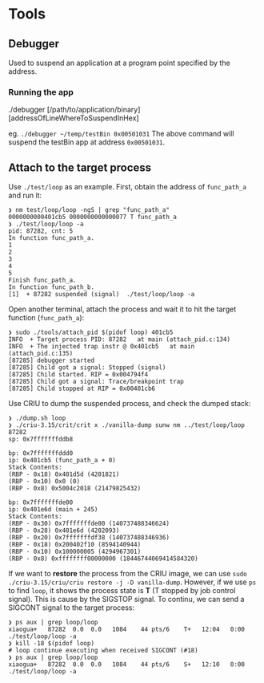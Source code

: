 # Tools

## Debugger
Used to suspend an application at a program point specified by the address. 

### Running the app
./debugger [/path/to/application/binary] [addressOfLineWhereToSuspendInHex]

eg. `./debugger ~/temp/testBin 0x00501031` 
The above command will suspend the testBin app at address `0x00501031`.

## Attach to the target process
Use `./test/loop` as an example. First, obtain the address of `func_path_a` and run it:
```
❯ nm test/loop/loop -ngS | grep "func_path_a"
0000000000401cb5 0000000000000077 T func_path_a
❯ ./test/loop/loop -a
pid: 87282, cnt: 5 
In function func_path_a.
1 
2 
3 
4 
5 
Finish func_path_a.
In function func_path_b.
[1]  + 87282 suspended (signal)  ./test/loop/loop -a
```

Open another terminal, attach the process and wait it to hit the target function (`func_path_a`):
```
❯ sudo ./tools/attach_pid $(pidof loop) 401cb5
INFO  + Target process PID: 87282   at main (attach_pid.c:134) 
INFO  + The injected trap instr @ 0x401cb5   at main (attach_pid.c:135) 
[87285] debugger started
[87285] Child got a signal: Stopped (signal)
[87285] Child started. RIP = 0x004794f4
[87285] Child got a signal: Trace/breakpoint trap
[87285] Child stopped at RIP = 0x00401cb6
```

Use CRIU to dump the suspended process, and check the dumped stack:
```
❯ ./dump.sh loop
❯ ./criu-3.15/crit/crit x ./vanilla-dump sunw nm ../test/loop/loop
87282
sp: 0x7fffffffddb8

bp: 0x7fffffffddd0
ip: 0x401cb5 (func_path_a + 0)
Stack Contents:
(RBP - 0x18) 0x401d5d (4201821)
(RBP - 0x10) 0x0 (0)
(RBP - 0x8) 0x5004c2018 (21479825432)

bp: 0x7fffffffde00
ip: 0x401e6d (main + 245)
Stack Contents:
(RBP - 0x30) 0x7fffffffde00 (140737488346624)
(RBP - 0x28) 0x401e6d (4202093)
(RBP - 0x20) 0x7fffffffdf38 (140737488346936)
(RBP - 0x18) 0x200402f10 (8594140944)
(RBP - 0x10) 0x100000005 (4294967301)
(RBP - 0x8) 0xffffffff00000000 (18446744069414584320)
```

If we want to **restore** the process from the CRIU image, we can use `sudo ./criu-3.15/criu/criu restore -j -D vanilla-dump`. However, if we use `ps` to find `loop`, it shows the process state is **T** (T    stopped by job control signal). This is cause by the SIGSTOP signal. To continu, we can send a SIGCONT signal to the target process:
```
❯ ps aux | grep loop/loop
xiaogua+   87282  0.0  0.0   1084    44 pts/6    T+   12:04   0:00 ./test/loop/loop -a
❯ kill -18 $(pidof loop)
# loop continue executing when received SIGCONT (#18)
❯ ps aux | grep loop/loop
xiaogua+   87282  0.0  0.0   1084    44 pts/6    S+   12:10   0:00 ./test/loop/loop -a

```